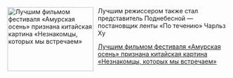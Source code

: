<!--2025-09-27 11:45:36-->
<div class="yb">
  <div class="rss kino_kino"><a href="https://www.kino-teatr.ru/kino/news/y2025/9-27/39114/" title="Лучшим фильмом фестиваля «Амурская осень» признана китайская картина «Незнакомцы, которых мы встречаем»"><img src="https://www.kino-teatr.ru/news/4/1/39114/poster.jpg" width="196" height="147" align="left" hspace="5" style="margin: 0px 10px 0px 5px" alt="Лучшим фильмом фестиваля «Амурская осень» признана китайская картина «Незнакомцы, которых мы встречаем»"/></a>Лучшим режиссером также стал представитель Поднебесной — постановщик ленты «По течению» Чарльз Ху <p class="titl"><a href="https://www.kino-teatr.ru/kino/news/y2025/9-27/39114/">Лучшим фильмом фестиваля «Амурская осень» признана китайская картина «Незнакомцы, которых мы встречаем»</a></p></div>
</div>
